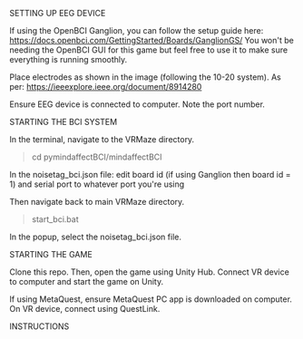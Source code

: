 SETTING UP EEG DEVICE

If using the OpenBCI Ganglion, you can follow the setup guide here: https://docs.openbci.com/GettingStarted/Boards/GanglionGS/
You won't be needing the OpenBCI GUI for this game but feel free to use it to make sure everything is running smoothly. 

Place electrodes as shown in the image (following the 10-20 system). As per: https://ieeexplore.ieee.org/document/8914280

Ensure EEG device is connected to computer. Note the port number.


STARTING THE BCI SYSTEM

In the terminal, navigate to the VRMaze directory. 

> cd pymindaffectBCI/mindaffectBCI

In the noisetag_bci.json file: edit board id (if using Ganglion then board id = 1) and serial port to whatever port you're using

Then navigate back to main VRMaze directory. 

> start_bci.bat

In the popup, select the noisetag_bci.json file.


STARTING THE GAME

Clone this repo. Then, open the game using Unity Hub. Connect VR device to computer and start the game on Unity. 

If using MetaQuest, ensure MetaQuest PC app is downloaded on computer. On VR device, connect using QuestLink. 

INSTRUCTIONS